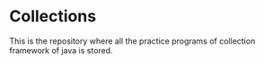 # Collections
This is the repository where all the practice programs of collection framework of java is stored.
